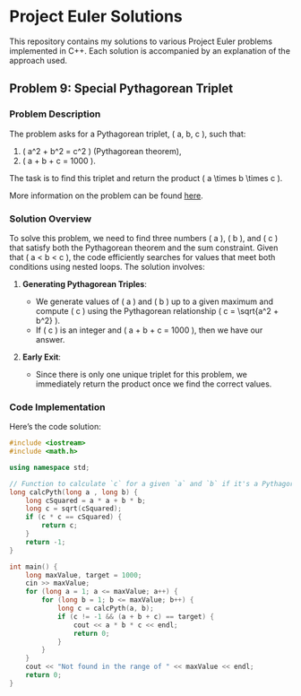 # Project Euler Solutions

This repository contains my solutions to various Project Euler problems implemented in C++. Each solution is accompanied by an explanation of the approach used.

## Problem 9: Special Pythagorean Triplet

### Problem Description

The problem asks for a Pythagorean triplet, \( a, b, c \), such that:

1. \( a^2 + b^2 = c^2 \) (Pythagorean theorem),
2. \( a + b + c = 1000 \).

The task is to find this triplet and return the product \( a \times b \times c \).

More information on the problem can be found [here](https://projecteuler.net/problem=9).

### Solution Overview

To solve this problem, we need to find three numbers \( a \), \( b \), and \( c \) that satisfy both the Pythagorean theorem and the sum constraint. Given that \( a < b < c \), the code efficiently searches for values that meet both conditions using nested loops. The solution involves:

1. **Generating Pythagorean Triples**:
   - We generate values of \( a \) and \( b \) up to a given maximum and compute \( c \) using the Pythagorean relationship \( c = \sqrt{a^2 + b^2} \).
   - If \( c \) is an integer and \( a + b + c = 1000 \), then we have our answer.

2. **Early Exit**:
   - Since there is only one unique triplet for this problem, we immediately return the product once we find the correct values.

### Code Implementation

Here’s the code solution:

```cpp
#include <iostream>
#include <math.h>

using namespace std;

// Function to calculate `c` for a given `a` and `b` if it's a Pythagorean triplet
long calcPyth(long a , long b) {
    long cSquared = a * a + b * b;
    long c = sqrt(cSquared);
    if (c * c == cSquared) {
        return c;
    }
    return -1;
}

int main() {
    long maxValue, target = 1000;
    cin >> maxValue;
    for (long a = 1; a <= maxValue; a++) {
        for (long b = 1; b <= maxValue; b++) {
            long c = calcPyth(a, b);
            if (c != -1 && (a + b + c) == target) {
                cout << a * b * c << endl;
                return 0;
            }
        }
    }
    cout << "Not found in the range of " << maxValue << endl;
    return 0;
}
```